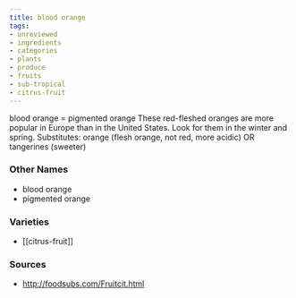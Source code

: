 ```yaml
---
title: blood orange
tags:
- unreviewed
- ingredients
- categories
- plants
- produce
- fruits
- sub-tropical
- citrus-fruit
---
```

blood orange = pigmented orange These red-fleshed oranges are more popular in Europe than in the United States. Look for them in the winter and spring. Substitutes: orange (flesh orange, not red, more acidic) OR tangerines (sweeter)

### Other Names

* blood orange
* pigmented orange

### Varieties

* [[citrus-fruit]]

### Sources
* http://foodsubs.com/Fruitcit.html
